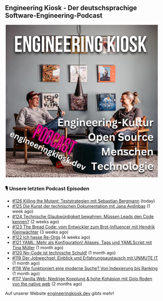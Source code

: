 ## Engineering Kiosk - Der deutschsprachige Software-Engineering-Podcast

<p align="center">
  <img width="500" height="500" src="https://github.com/EngineeringKiosk/.github/blob/main/images/podcast_square.jpg" alt="Engineering Kiosk Podcast" title="Engineering Kiosk Podcast">
</p>

### 🎙️ Unsere letzten Podcast Episoden


- [#126 Killing the Mutant: Teststrategien mit Sebastian Bergmann](https://engineeringkiosk.dev) (today)
- [#125 Die Kunst der technischen Dokumentation mit Jana Aydinbas](https://engineeringkiosk.dev) (1 week ago)
- [#124 Technische Glaubwürdigkeit bewahren: Müssen Leads den Code kennen?](https://engineeringkiosk.dev) (2 weeks ago)
- [#123 The Bread Code: vom Entwickler zum Brot-Influencer mit Hendrik Kleinwächter](https://engineeringkiosk.dev) (3 weeks ago)
- [#122 Ich hasse Re-Orgs](https://engineeringkiosk.dev) (4 weeks ago)
- [#121 YAML: Mehr als Konfiguration! Aliases, Tags und YAMLScript mit Tina Müller](https://engineeringkiosk.dev) (1 month ago)
- [#120 No-Code ist technische Schuld!](https://engineeringkiosk.dev) (1 month ago)
- [#119 Der Jobwechsel: Einblick und Erfahrungsaustausch mit UNMUTE IT](https://engineeringkiosk.dev) (1 month ago)
- [#118 Wie funktioniert eine moderne Suche? Von Indexierung bis Ranking](https://engineeringkiosk.dev) (1 month ago)
- [#117 Vanilla Web: Niedrige Kopplung &amp; hohe Kohäsion mit Golo Roden von the native web](https://engineeringkiosk.dev) (2 months ago)

Auf unserer Website [engineeringkiosk.dev](https://engineeringkiosk.dev/) gibts mehr!
